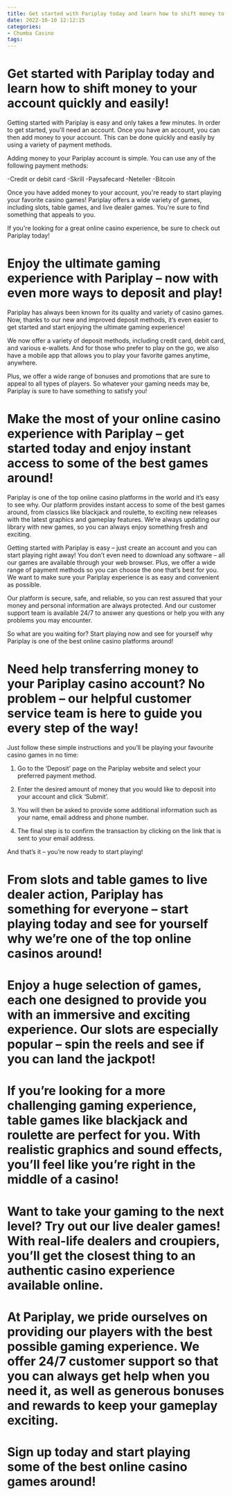 ```yaml
---
title: Get started with Pariplay today and learn how to shift money to your account quickly and easily!
date: 2022-10-10 12:12:15
categories:
- Chumba Casino
tags:
---
```



#  Get started with Pariplay today and learn how to shift money to your account quickly and easily!

Getting started with Pariplay is easy and only takes a few minutes. In order to get started, you'll need an account. Once you have an account, you can then add money to your account. This can be done quickly and easily by using a variety of payment methods.

Adding money to your Pariplay account is simple. You can use any of the following payment methods:

-Credit or debit card
-Skrill
-Paysafecard
-Neteller
-Bitcoin

Once you have added money to your account, you're ready to start playing your favorite casino games! Pariplay offers a wide variety of games, including slots, table games, and live dealer games. You're sure to find something that appeals to you.

If you're looking for a great online casino experience, be sure to check out Pariplay today!

#  Enjoy the ultimate gaming experience with Pariplay – now with even more ways to deposit and play!

Pariplay has always been known for its quality and variety of casino games. Now, thanks to our new and improved deposit methods, it’s even easier to get started and start enjoying the ultimate gaming experience!

We now offer a variety of deposit methods, including credit card, debit card, and various e-wallets. And for those who prefer to play on the go, we also have a mobile app that allows you to play your favorite games anytime, anywhere.

Plus, we offer a wide range of bonuses and promotions that are sure to appeal to all types of players. So whatever your gaming needs may be, Pariplay is sure to have something to satisfy you!

#  Make the most of your online casino experience with Pariplay – get started today and enjoy instant access to some of the best games around!

Pariplay is one of the top online casino platforms in the world and it’s easy to see why. Our platform provides instant access to some of the best games around, from classics like blackjack and roulette, to exciting new releases with the latest graphics and gameplay features. We’re always updating our library with new games, so you can always enjoy something fresh and exciting.

Getting started with Pariplay is easy – just create an account and you can start playing right away! You don’t even need to download any software – all our games are available through your web browser. Plus, we offer a wide range of payment methods so you can choose the one that’s best for you. We want to make sure your Pariplay experience is as easy and convenient as possible.

Our platform is secure, safe, and reliable, so you can rest assured that your money and personal information are always protected. And our customer support team is available 24/7 to answer any questions or help you with any problems you may encounter.

So what are you waiting for? Start playing now and see for yourself why Pariplay is one of the best online casino platforms around!

#  Need help transferring money to your Pariplay casino account? No problem – our helpful customer service team is here to guide you every step of the way!

Just follow these simple instructions and you’ll be playing your favourite casino games in no time:

1) Go to the ‘Deposit’ page on the Pariplay website and select your preferred payment method.

2) Enter the desired amount of money that you would like to deposit into your account and click ‘Submit’.

3) You will then be asked to provide some additional information such as your name, email address and phone number.

4) The final step is to confirm the transaction by clicking on the link that is sent to your email address.

And that’s it – you’re now ready to start playing!

#  From slots and table games to live dealer action, Pariplay has something for everyone – start playing today and see for yourself why we’re one of the top online casinos around!

# Enjoy a huge selection of games, each one designed to provide you with an immersive and exciting experience. Our slots are especially popular – spin the reels and see if you can land the jackpot!

# If you’re looking for a more challenging gaming experience, table games like blackjack and roulette are perfect for you. With realistic graphics and sound effects, you’ll feel like you’re right in the middle of a casino!

# Want to take your gaming to the next level? Try out our live dealer games! With real-life dealers and croupiers, you’ll get the closest thing to an authentic casino experience available online.

# At Pariplay, we pride ourselves on providing our players with the best possible gaming experience. We offer 24/7 customer support so that you can always get help when you need it, as well as generous bonuses and rewards to keep your gameplay exciting.

# Sign up today and start playing some of the best online casino games around!